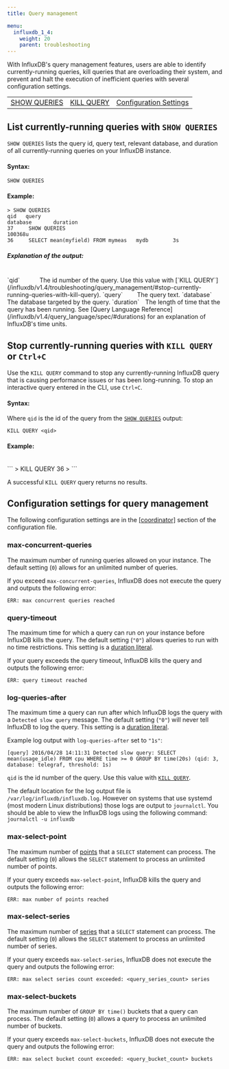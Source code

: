 ```yaml
---
title: Query management

menu:
  influxdb_1_4:
    weight: 20
    parent: troubleshooting
---
```


With InfluxDB's query management features, users are able to
identify currently-running queries,
kill queries that are overloading their system,
and prevent and halt the execution of inefficient queries with several configuration settings.

<table style="width:100%">
  <tr>
    <td><a href="#list-currently-running-queries-with-show-queries">SHOW QUERIES</a></td>
    <td><a href="#stop-currently-running-queries-with-kill-query-or-ctrlc">KILL QUERY</a></td>
    <td><a href="#configuration-settings-for-query-management">Configuration Settings</a></td>
  </tr>
</table>

## List currently-running queries with `SHOW QUERIES`
`SHOW QUERIES` lists the query id, query text, relevant database, and duration
of all currently-running queries on your InfluxDB instance.

#### Syntax:
```
SHOW QUERIES
```

#### Example:
```
> SHOW QUERIES
qid	  query															               database		  duration
37	   SHOW QUERIES																                	  100368u
36	   SELECT mean(myfield) FROM mymeas   mydb        3s
```

##### Explanation of the output:
<br>
`qid`&emsp;&emsp;&emsp;&nbsp;The id number of the query. Use this value with [`KILL QUERY`](/influxdb/v1.4/troubleshooting/query_management/#stop-currently-running-queries-with-kill-query).
`query`&emsp;&emsp;&thinsp;&thinsp;The query text.
`database`&emsp;The database targeted by the query.
`duration`&emsp;The length of time that the query has been running.
See [Query Language Reference](/influxdb/v1.4/query_language/spec/#durations)
for an explanation of InfluxDB's time units.

## Stop currently-running queries with `KILL QUERY` or `Ctrl+C`
Use the `KILL QUERY` command to stop any currently-running InfluxDB query that is causing performance issues or has been long-running. To stop an interactive query entered in the CLI, use `Ctrl+C`.

#### Syntax:
Where `qid` is the id of the query from the [`SHOW QUERIES`](/influxdb/v1.4/troubleshooting/query_management/#list-currently-running-queries-with-show-queries) output:
```
KILL QUERY <qid>
```

#### Example:
<br>
```
> KILL QUERY 36
>
```

A successful `KILL QUERY` query returns no results.

## Configuration settings for query management

The following configuration settings are in the
[[coordinator]](/influxdb/v1.4/administration/config/#coordinator) section of the
configuration file.

### max-concurrent-queries

The maximum number of running queries allowed on your instance.
The default setting (`0`) allows for an unlimited number of queries.

If you exceed `max-concurrent-queries`, InfluxDB does not execute the query and
outputs the following error:

```
ERR: max concurrent queries reached
```

### query-timeout

The maximum time for which a query can run on your instance before InfluxDB
kills the query.
The default setting (`"0"`) allows queries to run with no time restrictions.
This setting is a [duration literal](/influxdb/v1.4/query_language/spec/#durations).

If your query exceeds the query timeout, InfluxDB kills the query and outputs
the following error:

```
ERR: query timeout reached
```

### log-queries-after

The maximum time a query can run after which InfluxDB logs the query with a
`Detected slow query` message.
The default setting (`"0"`) will never tell InfluxDB to log the query.
This setting is a [duration literal](/influxdb/v1.4/query_language/spec/#durations).

Example log output with `log-queries-after` set to `"1s"`:

```
[query] 2016/04/28 14:11:31 Detected slow query: SELECT mean(usage_idle) FROM cpu WHERE time >= 0 GROUP BY time(20s) (qid: 3, database: telegraf, threshold: 1s)
```

`qid` is the id number of the query.
Use this value with [`KILL QUERY`](/influxdb/v1.4/troubleshooting/query_management/#stop-currently-running-queries-with-kill-query).

The default location for the log output file is `/var/log/influxdb/influxdb.log`. However on systems that use systemd (most modern Linux distributions) those logs are output to `journalctl`. You should be able to view the InfluxDB logs using the following command: `journalctl -u influxdb`


### max-select-point

The maximum number of [points](/influxdb/v1.4/concepts/glossary/#point) that a
`SELECT` statement can process.
The default setting (`0`) allows the `SELECT` statement to process an unlimited
number of points.

If your query exceeds `max-select-point`, InfluxDB kills the query and outputs
the following error:

```
ERR: max number of points reached
```

### max-select-series

The maximum number of [series](/influxdb/v1.4/concepts/glossary/#series) that a
`SELECT` statement can process.
The default setting (`0`) allows the `SELECT` statement to process an unlimited
number of series.

If your query exceeds `max-select-series`, InfluxDB does not execute the query
and outputs the following error:

```
ERR: max select series count exceeded: <query_series_count> series
```

### max-select-buckets

The maximum number of `GROUP BY time()` buckets that a query can process.
The default setting (`0`) allows a query to process an unlimited number of
buckets.

If your query exceeds `max-select-buckets`, InfluxDB does not execute the query
and outputs the following error:

```
ERR: max select bucket count exceeded: <query_bucket_count> buckets
```
